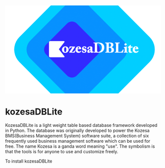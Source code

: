 ![kozesalite logo](/docs/dblite2.png)
# kozesaDBLite
KozesaDBLite is a light weight table based database framework developed in Python.
The database was originally developed to power the Kozesa BMS(Business Management System)
software suite, a collection of six frequently used business management software which
can be used for free.
The name Kozesa is a ganda word meaning "use". The symbolism is that the tools is for anyone
to use and customize freely.


To install kozesaDBLite